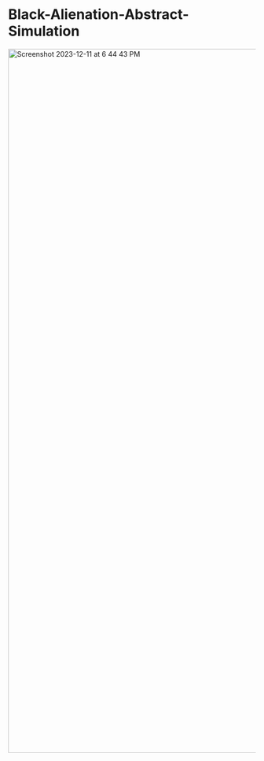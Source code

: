 # Black-Alienation-Abstract-Simulation
<img width="1430" alt="Screenshot 2023-12-11 at 6 44 43 PM" src="https://github.com/elikemk/Black-Alienation-Abstract-Simulation/assets/101428026/848e704f-0b3a-4cc8-abc8-9f9a011b2e92">
